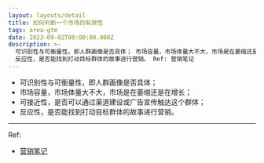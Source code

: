 ```yaml
---
layout: layouts/detail
title: 如何判断一个市场的有效性
tags: area-gtm
date: 2023-09-02T00:00:00.000Z
description: >-
  可识别性与可衡量性，即人群画像是否具体； 市场容量，市场体量大不大，市场是在萎缩还是在增长； 可接近性，是否可以通过渠道建设或广告宣传触达这个群体；
  反应性，是否能找到打动目标群体的故事进行营销。 Ref: 营销笔记
---
```

* 可识别性与可衡量性，即人群画像是否具体；
* 市场容量，市场体量大不大，市场是在萎缩还是在增长；
* 可接近性，是否可以通过渠道建设或广告宣传触达这个群体；
* 反应性，是否能找到打动目标群体的故事进行营销。

---

Ref:
* <a href="https://yd.qq.com/web/bookDetail/0fd322c0813ab705bg019599" target="_blank">营销笔记</a>
